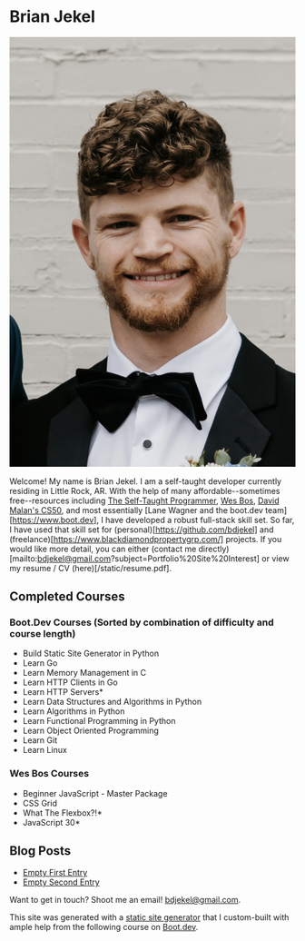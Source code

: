 # Brian Jekel

![Brian Jekel Headshot](/static/images/bdj_headshot.jpg)

Welcome! My name is Brian Jekel. I am a self-taught developer currently residing in Little Rock, AR. With the help of many affordable--sometimes free--resources including [The Self-Taught Programmer](https://www.theselftaughtprogrammer.io/), [Wes Bos](https://wesbos.com/), [David Malan's CS50](https://pll.harvard.edu/course/cs50-introduction-computer-science), and most essentially [Lane Wagner and the boot.dev team][https://www.boot.dev], I have developed a robust full-stack skill set. So far, I have used that skill set for (personal)[https://github.com/bdjekel] and (freelance)[https://www.blackdiamondpropertygrp.com/] projects. If you would like more detail, you can either (contact me directly)[mailto:bdjekel@gmail.com?subject=Portfolio%20Site%20Interest] or view my resume / CV (here)[/static/resume.pdf].

## Completed Courses

### Boot.Dev Courses (Sorted by combination of difficulty and course length)

* Build Static Site Generator in Python
* Learn Go
* Learn Memory Management in C
* Learn HTTP Clients in Go
* Learn HTTP Servers*
* Learn Data Structures and Algorithms in Python
* Learn Algorithms in Python
* Learn Functional Programming in Python
* Learn Object Oriented Programming
* Learn Git
* Learn Linux

### Wes Bos Courses

* Beginner JavaScript - Master Package
* CSS Grid
* What The Flexbox?!*
* JavaScript 30*

## Blog Posts

- [Empty First Entry](/blog/first_entry/first_entry.md)
- [Empty Second Entry](/blog/first_entry/second_entry.md)


Want to get in touch? Shoot me an email! [bdjekel@gmail.com](mailto:bdjekel@gmail.com).

This site was generated with a [static site generator](https://github.com/bdjekel/static_site_generator) that I custom-built with ample help from the following course on [Boot.dev](https://www.boot.dev/courses/build-static-site-generator-python).